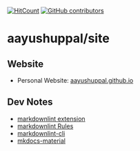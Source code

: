 [![HitCount](http://hits.dwyl.io/aayushuppal/site.svg)](https://github.com/aayushuppal/site)
[![GitHub contributors](https://img.shields.io/github/contributors/aayushuppal/site.svg)](https://github.com/aayushuppal/site/graphs/contributors)

# aayushuppal/site

## Website

- Personal Website: [aayushuppal.github.io](https://aayushuppal.github.io)


## Dev Notes

- [markdownlint extension](https://marketplace.visualstudio.com/items?itemName=DavidAnson.vscode-markdownlint)
- [markdownlint Rules](https://github.com/DavidAnson/markdownlint/blob/master/doc/Rules.md)
- [markdownlint-cli](https://github.com/igorshubovych/markdownlint-cli)
- [mkdocs-material](https://github.com/squidfunk/mkdocs-material)
